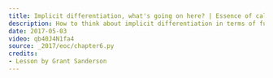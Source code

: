 ```yaml
---
title: Implicit differentiation, what's going on here? | Essence of calculus, chapter 6
description: How to think about implicit differentiation in terms of functions with multiple inputs, and tiny nudges to those inputs.
date: 2017-05-03
video: qb40J4N1fa4
source: _2017/eoc/chapter6.py
credits:
- Lesson by Grant Sanderson
---
```


